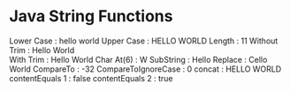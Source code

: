 # Java String Functions

Lower Case : hello world
Upper Case : HELLO WORLD
Length : 11
Without Trim :    Hello  World   
With Trim : Hello  World
Char At(6) : W
SubString : Hello
Replace : Cello World
CompareTo : -32
CompareToIgnoreCase : 0
concat : HELLO WORLD
contentEquals 1 : false
contentEquals 2 : true
